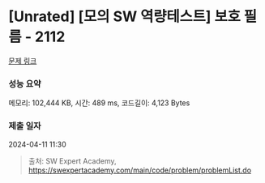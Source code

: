 # [Unrated] [모의 SW 역량테스트] 보호 필름 - 2112 

[문제 링크](https://swexpertacademy.com/main/code/problem/problemDetail.do?contestProbId=AV5V1SYKAaUDFAWu) 

### 성능 요약

메모리: 102,444 KB, 시간: 489 ms, 코드길이: 4,123 Bytes

### 제출 일자

2024-04-11 11:30



> 출처: SW Expert Academy, https://swexpertacademy.com/main/code/problem/problemList.do